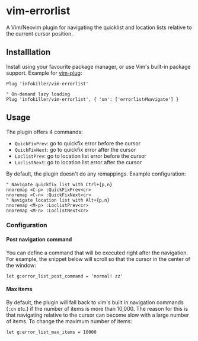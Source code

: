 # vim-errorlist

A Vim/Neovim plugin for navigating the quicklist and location lists relative to the current cursor position.

## Installlation

Install using your favourite package manager, or use Vim's built-in package support. Example for [vim-plug](https://github.com/junegunn/vim-plug):

```vim
Plug 'infokiller/vim-errorlist'

" On-demand lazy loading
Plug 'infokiller/vim-errorlist', { 'on': ['errorlist#Navigate'] }
```

## Usage

The plugin offers 4 commands:

- `QuickFixPrev`: go to quickfix error before the cursor
- `QuickFixNext`: go to quickfix error after the cursor
- `LoclistPrev`: go to location list error before the cursor
- `LoclistNext`: go to location list error after the cursor

By default, the plugin doesn't do any remappings. Example configuration:

```vim
" Navigate quickfix list with Ctrl+{p,n}
nnoremap <C-p> :QuickFixPrev<cr>
nnoremap <C-n> :QuickFixNext<cr>
" Navigate location list with Alt+{p,n}
nnoremap <M-p> :LoclistPrev<cr>
nnoremap <M-n> :LoclistNext<cr>
```

### Configuration

#### Post navigation command

You can define a command that will be executed right after the navigation. For example, the snippet below will scroll so that the cursor in the center of the window:

```vim
let g:error_list_post_command = 'normal! zz'
```

#### Max items

By default, the plugin will fall back to vim's built in navigation commands (`:cn` etc.) if the number of items is more than 10,000. The reason for this is that navigating relative to the cursor can become slow with a large number of items.
To change the maximum number of items:

```vim
let g:error_list_max_items = 10000
```
